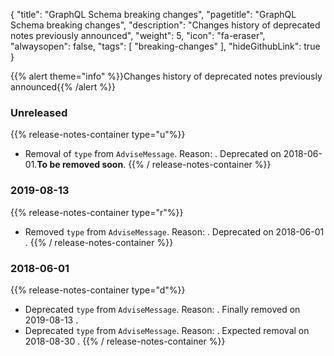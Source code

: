{
	"title": "GraphQL Schema breaking changes",
	"pagetitle": "GraphQL Schema breaking changes",
	"description": "Changes history of deprecated notes previously announced",
	"weight": 5,
	"icon": "fa-eraser",
	"alwaysopen": false,
	"tags": [
		"breaking-changes"
	],
	"hideGithubLink": true
}

{{% alert theme="info" %}}Changes history of deprecated notes previously announced{{% /alert %}}

### Unreleased
{{% release-notes-container type="u"%}}
- Removal of `type` from `AdviseMessage`. Reason: .  Deprecated on 2018-06-01.**To be removed soon**.
{{% / release-notes-container %}}
### 2019-08-13
{{% release-notes-container type="r"%}}
- Removed `type` from `AdviseMessage`. Reason: . Deprecated on 2018-06-01 .
{{% / release-notes-container %}}
### 2018-06-01
{{% release-notes-container type="d"%}}
- Deprecated `type` from `AdviseMessage`. Reason: . Finally removed on 2019-08-13 .
- Deprecated `type` from `AdviseMessage`. Reason: . Expected removal on 2018-08-30 .
{{% / release-notes-container %}}